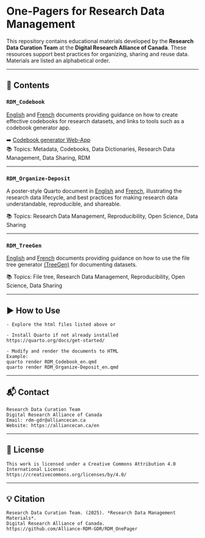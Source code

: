 # One-Pagers for Research Data Management

This repository contains educational materials developed by the **Research Data Curation Team** at the **Digital Research Alliance of Canada**. These resources support best practices for organizing, sharing and reuse data. Materials are listed an alphabetical order. 

---

## 📄 Contents

### `RDM_Codebook`  

[English](https://alliance-rdm-gdr.github.io/RDM_OnePagers/RDM_Codebook_en.html) and [French](https://alliance-rdm-gdr.github.io/RDM_OnePagers/RDM_Codebook_fr.html) documents providing guidance on how to create effective codebooks for research datasets, and links to tools such as a codebook generator app.

➡️ [Codebook generator Web-App](https://alliance-rdm-gdr.github.io/RDM_Codebook_App/)  
📚 Topics: Metadata, Codebooks, Data Dictionaries, Research Data Management, Data Sharing, RDM

---

### `RDM_Organize-Deposit`  

A poster-style Quarto document in [English](https://github.com/Alliance-RDM-GDR/RDM_OnePagers/blob/main/PDFs/RDM_Organize-Deposit_en.pdf) and [French](https://github.com/Alliance-RDM-GDR/RDM_OnePagers/blob/main/PDFs/RDM_Organize-Deposit_fr.pdf), illustrating the research data lifecycle, and best practices for making research data understandable, reproducible, and shareable.

📚 Topics: Research Data Management, Reproducibility, Open Science, Data Sharing

---

### `RDM_TreeGen`  

[English](https://alliance-rdm-gdr.github.io/RDM_OnePagers/RDM_TreeGen_en.html) and [French](https://alliance-rdm-gdr.github.io/RDM_OnePagers/RDM_TreeGen_fr.html) documents providing guidance on how to use the file tree generator [(TreeGen)](https://github.com/Alliance-RDM-GDR/RDM_FileTree) for documenting datasets.

📚 Topics: File tree, Research Data Management, Reproducibility, Open Science, Data Sharing

---

## ▶️ How to Use

    - Explore the html files listed above or
    
    - Install Quarto if not already installed
    https://quarto.org/docs/get-started/

    - Modify and render the documents to HTML
    Example:
    quarto render RDM_Codebook_en.qmd
    quarto render RDM_Organize-Deposit_en.qmd

---

## 📬 Contact

    Research Data Curation Team  
    Digital Research Alliance of Canada  
    Email: rdm-gdr@alliancecan.ca  
    Website: https://alliancecan.ca/en
---

## 📜 License

    This work is licensed under a Creative Commons Attribution 4.0 International License:
    https://creativecommons.org/licenses/by/4.0/
    
---

## 💡 Citation

    Research Data Curation Team. (2025). *Research Data Management Materials*.  
    Digital Research Alliance of Canada.  
    https://github.com/Alliance-RDM-GDR/RDM_OnePager